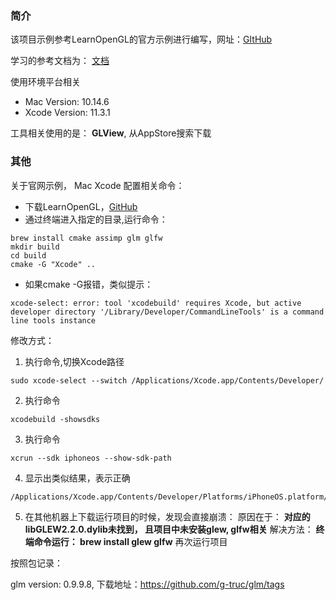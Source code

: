 ### 简介

该项目示例参考LearnOpenGL的官方示例进行编写，网址：[GItHub](https://github.com/JoeyDeVries/LearnOpenGL)

学习的参考文档为： [文档](https://learnopengl-cn.github.io/)





使用环境平台相关

* Mac  Version: 10.14.6
* Xcode Version: 11.3.1



工具相关使用的是： **GLView**,  从AppStore搜索下载



### 其他

关于官网示例， Mac Xcode 配置相关命令：

* 下载LearnOpenGL，[GitHub](https://github.com/JoeyDeVries/LearnOpenGL)
* 通过终端进入指定的目录,运行命令：

```
brew install cmake assimp glm glfw
mkdir build
cd build
cmake -G "Xcode" ..
```

* 如果cmake -G报错，类似提示：

```
xcode-select: error: tool 'xcodebuild' requires Xcode, but active developer directory '/Library/Developer/CommandLineTools' is a command line tools instance
```

修改方式：

1. 执行命令,切换Xcode路径

```
sudo xcode-select --switch /Applications/Xcode.app/Contents/Developer/
```

2. 执行命令

```
xcodebuild -showsdks
```

3. 执行命令

```
xcrun --sdk iphoneos --show-sdk-path
```

4. 显示出类似结果，表示正确

```
/Applications/Xcode.app/Contents/Developer/Platforms/iPhoneOS.platform/Developer/SDKs/iPhoneOS11.2.sdk
```

5. 在其他机器上下载运行项目的时候，发现会直接崩溃： 
  原因在于： **对应的libGLEW2.2.0.dylib未找到， 且项目中未安装glew, glfw相关**
  解决方法： **终端命令运行： brew install glew glfw**
  再次运行项目





按照包记录：

glm version: 0.9.9.8, 下载地址：https://github.com/g-truc/glm/tags
